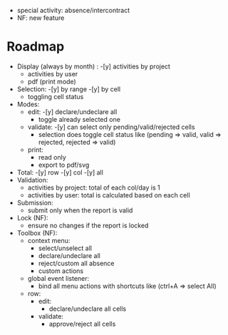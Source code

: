 * special activity: absence/intercontract
* NF: new feature

# Roadmap

-   Display (always by month) :
    -[y]   activities by project
    -   activities by user
    -   pdf (print mode)
-   Selection:
    -[y]   by range
    -[y]   by cell
    -   toggling cell status
-   Modes:
    -   edit:
        -[y]   declare/undeclare all
        -   toggle already selected one
    -   validate:
        -[y]   can select only pending/valid/rejected cells
        -   selection does toggle cell status like (pending => valid, valid => rejected, rejected => valid)
    -   print:
        -   read only
        -   export to pdf/svg
-   Total:
        -[y]   row
        -[y]   col
        -[y]   all
-   Validation:
    -   activities by project: total of each col/day is 1
    -   activities by user: total is calculated based on each cell
-   Submission:
    -   submit only when the report is valid
-   Lock (NF):
    -   ensure no changes if the report is locked
-   Toolbox (NF):
    -   context menu:
        -   select/unselect all
        -   declare/undeclare all
        -   reject/custom all absence
        -   custom actions
    -   global event listener:
        -   bind all menu actions with shortcuts like (ctrl+A => select All)
    -   row:
        -   edit:
            -   declare/undeclare all cells
        -   validate:
            -   approve/reject all cells
